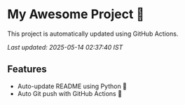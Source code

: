 # My Awesome Project 🚀

This project is automatically updated using GitHub Actions.

_Last updated: 2025-05-14 02:37:40 IST_

## Features
- Auto-update README using Python 🐍
- Auto Git push with GitHub Actions 🤖
